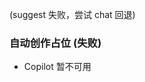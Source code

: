 <!-- 自动生成: 日期 2025-10-06  序号 2  主题: 自动化与质量保障  模式:${CREATIVE_LEVEL} -->

(suggest 失败，尝试 chat 回退)
### 自动创作占位 (失败)
- Copilot 暂不可用

